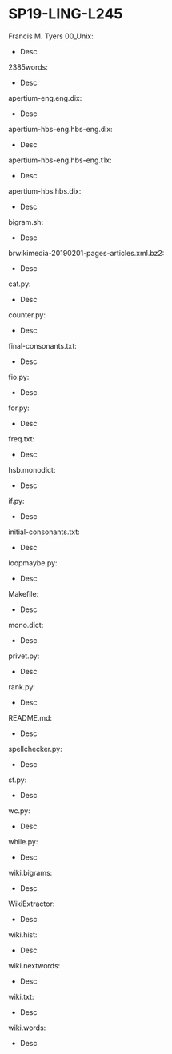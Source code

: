 # SP19-LING-L245

Francis M. Tyers 
00_Unix:
* Desc
 
2385words:
* Desc
 
apertium-eng.eng.dix:
* Desc
 
apertium-hbs-eng.hbs-eng.dix:
* Desc
 
apertium-hbs-eng.hbs-eng.t1x:
* Desc
 
apertium-hbs.hbs.dix:
* Desc
 
bigram.sh:
* Desc
 
brwikimedia-20190201-pages-articles.xml.bz2:
* Desc
 
cat.py:
* Desc
 
counter.py:
* Desc
 
final-consonants.txt:
* Desc
 
fio.py:
* Desc
 
for.py:
* Desc
 
freq.txt:
* Desc
 
hsb.monodict:
* Desc
 
if.py:
* Desc
 
initial-consonants.txt:
* Desc
 
loopmaybe.py:
* Desc
 
Makefile:
* Desc
 
mono.dict:
* Desc
 
privet.py:
* Desc
 
rank.py:
* Desc
 
README.md:
* Desc
 
spellchecker.py:
* Desc
 
st.py:
* Desc
 
wc.py:
* Desc
 
while.py:
* Desc
 
wiki.bigrams:
* Desc
 
WikiExtractor:
* Desc
 
wiki.hist:
* Desc
 
wiki.nextwords:
* Desc
 
wiki.txt:
* Desc
 
wiki.words:
* Desc
 
